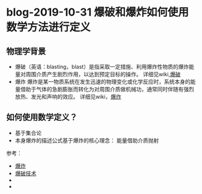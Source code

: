 # blog-2019-10-31 爆破和爆炸如何使用数学方法进行定义
 
## 物理学背景

+   爆破（英语：blasting，blast）是指采取一定措施、利用爆炸性物质的爆炸能量对周围介质产生剧烈作用，以达到预定目标的操作。
 详细见wiki,[爆破](https://zh.wikipedia.org/zh-hans/%E7%88%86%E7%A0%B4)
+   爆炸 爆炸是某一物质系统在发生迅速的物理变化或化学反应时，系统本身的能量借助于气体的急剧膨胀而转化为对周围介质做机械功，通常同时伴随有强烈放热、发光和声响的效应。
详细见wiki，[爆炸](https://zh.wikipedia.org/wiki/%E7%88%86%E7%82%B8)

## 如何使用数学定义？
+ 基于集合论 
+ 本身爆炸的描述公式基于爆炸的核心理念： 能量借助介质抛射

参考：
+  [爆炸](https://baike.baidu.com/item/%E7%88%86%E7%82%B8/18112?fr=aladdin)
+  [爆破技术](https://baike.baidu.com/item/%E7%88%86%E7%A0%B4%E6%8A%80%E6%9C%AF/8264106?fr=aladdin)
+ 
+ 